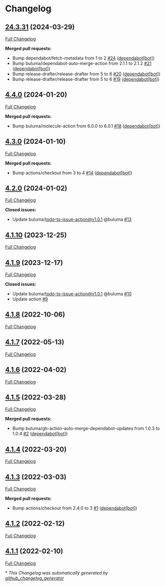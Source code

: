 # Changelog

## [24.3.31](https://github.com/buluma/ansible-role-nginx/tree/24.3.31) (2024-03-29)

[Full Changelog](https://github.com/buluma/ansible-role-nginx/compare/4.4.0...24.3.31)

**Merged pull requests:**

- Bump dependabot/fetch-metadata from 1 to 2 [\#24](https://github.com/buluma/ansible-role-nginx/pull/24) ([dependabot[bot]](https://github.com/apps/dependabot))
- Bump buluma/dependabot-auto-merge-action from 2.1.1 to 2.1.2 [\#21](https://github.com/buluma/ansible-role-nginx/pull/21) ([dependabot[bot]](https://github.com/apps/dependabot))
- Bump release-drafter/release-drafter from 5 to 6 [\#20](https://github.com/buluma/ansible-role-nginx/pull/20) ([dependabot[bot]](https://github.com/apps/dependabot))
- Bump release-drafter/release-drafter from 5 to 6 [\#19](https://github.com/buluma/ansible-role-nginx/pull/19) ([dependabot[bot]](https://github.com/apps/dependabot))

## [4.4.0](https://github.com/buluma/ansible-role-nginx/tree/4.4.0) (2024-01-20)

[Full Changelog](https://github.com/buluma/ansible-role-nginx/compare/4.3.0...4.4.0)

**Merged pull requests:**

- Bump buluma/molecule-action from 6.0.0 to 6.0.1 [\#18](https://github.com/buluma/ansible-role-nginx/pull/18) ([dependabot[bot]](https://github.com/apps/dependabot))

## [4.3.0](https://github.com/buluma/ansible-role-nginx/tree/4.3.0) (2024-01-10)

[Full Changelog](https://github.com/buluma/ansible-role-nginx/compare/4.2.0...4.3.0)

**Merged pull requests:**

- Bump actions/checkout from 3 to 4 [\#14](https://github.com/buluma/ansible-role-nginx/pull/14) ([dependabot[bot]](https://github.com/apps/dependabot))

## [4.2.0](https://github.com/buluma/ansible-role-nginx/tree/4.2.0) (2024-01-02)

[Full Changelog](https://github.com/buluma/ansible-role-nginx/compare/4.1.10...4.2.0)

**Closed issues:**

- Update buluma/todo-to-issue-action@v1.0.1 @buluma [\#13](https://github.com/buluma/ansible-role-nginx/issues/13)

## [4.1.10](https://github.com/buluma/ansible-role-nginx/tree/4.1.10) (2023-12-25)

[Full Changelog](https://github.com/buluma/ansible-role-nginx/compare/4.1.9...4.1.10)

## [4.1.9](https://github.com/buluma/ansible-role-nginx/tree/4.1.9) (2023-12-17)

[Full Changelog](https://github.com/buluma/ansible-role-nginx/compare/4.1.8...4.1.9)

**Closed issues:**

- Update buluma/todo-to-issue-action@v1.0.1 @buluma [\#10](https://github.com/buluma/ansible-role-nginx/issues/10)
- Update action [\#9](https://github.com/buluma/ansible-role-nginx/issues/9)

## [4.1.8](https://github.com/buluma/ansible-role-nginx/tree/4.1.8) (2022-10-06)

[Full Changelog](https://github.com/buluma/ansible-role-nginx/compare/4.1.7...4.1.8)

## [4.1.7](https://github.com/buluma/ansible-role-nginx/tree/4.1.7) (2022-05-13)

[Full Changelog](https://github.com/buluma/ansible-role-nginx/compare/4.1.6...4.1.7)

## [4.1.6](https://github.com/buluma/ansible-role-nginx/tree/4.1.6) (2022-04-02)

[Full Changelog](https://github.com/buluma/ansible-role-nginx/compare/4.1.5...4.1.6)

## [4.1.5](https://github.com/buluma/ansible-role-nginx/tree/4.1.5) (2022-03-28)

[Full Changelog](https://github.com/buluma/ansible-role-nginx/compare/4.1.4...4.1.5)

**Merged pull requests:**

- Bump buluma/gh-action-auto-merge-dependabot-updates from 1.0.3 to 1.0.4 [\#2](https://github.com/buluma/ansible-role-nginx/pull/2) ([dependabot[bot]](https://github.com/apps/dependabot))

## [4.1.4](https://github.com/buluma/ansible-role-nginx/tree/4.1.4) (2022-03-20)

[Full Changelog](https://github.com/buluma/ansible-role-nginx/compare/4.1.3...4.1.4)

## [4.1.3](https://github.com/buluma/ansible-role-nginx/tree/4.1.3) (2022-03-03)

[Full Changelog](https://github.com/buluma/ansible-role-nginx/compare/4.1.2...4.1.3)

**Merged pull requests:**

- Bump actions/checkout from 2.4.0 to 3 [\#1](https://github.com/buluma/ansible-role-nginx/pull/1) ([dependabot[bot]](https://github.com/apps/dependabot))

## [4.1.2](https://github.com/buluma/ansible-role-nginx/tree/4.1.2) (2022-02-12)

[Full Changelog](https://github.com/buluma/ansible-role-nginx/compare/4.1.1...4.1.2)

## [4.1.1](https://github.com/buluma/ansible-role-nginx/tree/4.1.1) (2022-02-10)

[Full Changelog](https://github.com/buluma/ansible-role-nginx/compare/3128a81531fce5ce96b55421bee518eed58f2f4c...4.1.1)



\* *This Changelog was automatically generated by [github_changelog_generator](https://github.com/github-changelog-generator/github-changelog-generator)*
